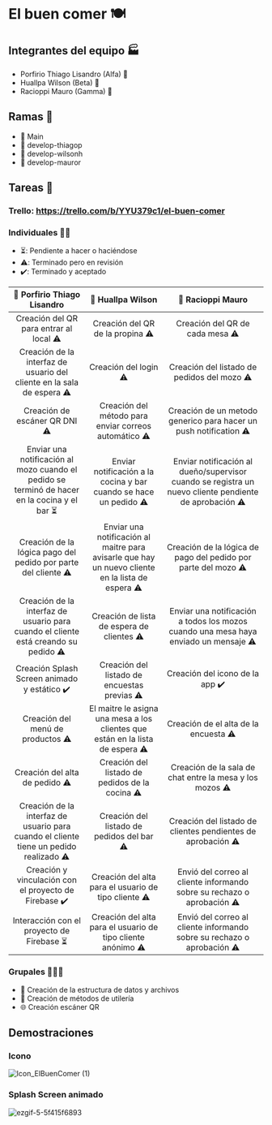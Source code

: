 # El buen comer 🍽️

## Integrantes del equipo 🏭
 - Porfirio Thiago Lisandro (Alfa) 🎅
 - Huallpa Wilson (Beta) 🧙
 - Racioppi Mauro (Gamma) 🧛

## Ramas 🌿

  - 🌲 Main 
  - 🎅 develop-thiagop
  - 🧙 develop-wilsonh
  - 🧛 develop-mauror

## Tareas 🧱

### Trello: https://trello.com/b/YYU379c1/el-buen-comer

### Individuales 👨‍🦱
  - ⏳: Pendiente a hacer o haciéndose
  - ⚠️: Terminado pero en revisión
  - ✔️: Terminado y aceptado


| 🎅 Porfirio Thiago Lisandro | 🧙 Huallpa Wilson | 🧛 Racioppi Mauro |
| :---:        |     :---:      |         :---: |
| Creación del QR para entrar al local ⚠️ | Creación del QR de la propina ⚠️ | Creación del QR de cada mesa ⚠️ | 
| Creación de la interfaz de usuario del cliente en la sala de espera ⚠️ | Creación del login ⚠️ | Creación del listado de pedidos del mozo ⚠️ | 
| Creación de escáner QR DNI ⚠️ | Creación del método para enviar correos automático ⚠️ |  Creación de un metodo generico para hacer un push notification ⚠️ | 
| Enviar una notificación al mozo cuando el pedido se terminó de hacer en la cocina y el bar ⏳ | Enviar notificación a la cocina y bar cuando se hace un pedido ⚠️ |  Enviar notificación al dueño/supervisor cuando se registra un nuevo cliente pendiente de aprobación ⚠️ |
| Creación de la lógica pago del pedido por parte del cliente ⚠️| Enviar una notificación al maitre para avisarle que hay un nuevo cliente en la lista de espera ⚠️ | Creación de la lógica de pago del pedido por parte del mozo ⚠️ | 
| Creación de la interfaz de usuario para cuando el cliente está creando su pedido ⚠️ | Creación de lista de espera de clientes ⚠️ |  Enviar una notificación a todos los mozos cuando una mesa haya enviado un mensaje ⚠️ |
| Creación Splash Screen animado y estático ✔️ | Creación del listado de encuestas previas ⚠️ | Creación del icono de la app ✔️ |
| Creación del menú de productos ⚠️ | El maitre le asigna una mesa a los clientes que están en la lista de espera ⚠️ | Creación de el alta de la encuesta ⚠️ |
| Creación del alta de pedido ⚠️ | Creación del listado de pedidos de la cocina ⚠️ | Creación de la sala de chat entre la mesa y los mozos ⚠️ |
|  Creación de la interfaz de usuario para cuando el cliente tiene un pedido realizado ⚠️ |   Creación del listado de pedidos del bar ⚠️ | Creación del listado de clientes pendientes de aprobación ⚠️|
| Creación y vinculación con el proyecto de Firebase ✔️ | Creación del alta para el usuario de tipo cliente ⚠️ | Envió del correo al cliente informando sobre su rechazo o aprobación ⚠️ |
| Interacción con el proyecto de Firebase ⏳ | Creación del alta para el usuario de tipo cliente anónimo ⚠️ | Envió del correo al cliente informando sobre su rechazo o aprobación ⚠️ |

### Grupales 👨‍👩‍👦

  - 📁 Creación de la estructura de datos y archivos
  - 🧰 Creación de métodos de utilería
  - 🌐 Creación escáner QR

## Demostraciones

### Icono

![Icon_ElBuenComer (1)](https://github.com/ThiagoPorfirio2003/ElBuenComer-2024/assets/98666301/10e928da-4c5b-429d-921e-94f63f7477d6)

### Splash Screen animado

![ezgif-5-5f415f6893](https://github.com/ThiagoPorfirio2003/ElBuenComer-2024/assets/98666301/5ce5b35d-85c8-47e7-a249-4c84919a4c8d)

<!--
Thiago:
  Para hacer
  //Enviar una notificación al mozo cuando el pedido se terminó de hacer en la cocina y el bar

  Haciendo
  //Interacción con el proyecto de Firebase

  En revision
  //Creación del QR para entrar al local
  //Creación de escáner QR DNI
  //Creación de la lógica pago del pedido por parte del cliente 
  //Creación de la interfaz de usuario para cuando el cliente está creando su pedido
  //Creación de la interfaz de usuario para cuando el cliente tiene un pedido realizado
  //Creación de la interfaz de usuario del cliente en la sala de espera
  //Creación del menú de productos
  //Creación del alta de pedido

  Hecho
  //Creación y vinculación con el proyecto de Firebase
  //Creación Splash Screen animado y estático

Wilson
  Haciendo
  //Creación del listado de encuestas previas

  Revision
  //Enviar notificación a la cocina y bar cuando se hace un pedido
  //Creación del listado de pedidos de la cocina
  //Creación del listado de pedidos del bar
  //Enviar una notificación al maitre para avisarle que hay un nuevo cliente en la lista de espera
  //El maitre le asigna una mesa a los clientes que están en la lista de espera
  //Creación de lista de espera de clientes
  //Creación del método para enviar correos automático
  //Creación del QR de la propina
  //Creación del alta para el usuario de tipo cliente
  //Creación del alta para el usuario de tipo cliente anónimo
  //Creación del login

Mauro
  Revision
  //Creación de un metodo generico para hacer un push notification
  //Creación del QR de cada mesa 
  //Creación del listado de pedidos del mozo
  //Creación de la lógica de pago del pedido por parte del mozo
  //Envió del correo al cliente informando sobre su rechazo o aprobación
  //Creación del listado de clientes pendientes de aprobación
  //Creación de el alta de la encuesta
  //Creación del QR de cada mesa
  //Enviar notificación al dueño/supervisor cuando se registra un nuevo cliente pendiente de aprobación
  //Creación de la sala de chat entre la mesa y los mozos
  //Enviar una notificación a todos los mozos cuando una mesa haya enviado un mensaje

  Terminado
  //Creación del icono de la app
-->
